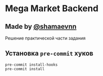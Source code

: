 # Mega Market Backend
## Made by [@shamaevnn](https://t.me/shamaevnn)
Решение практической части задания


## Установка `pre-commit` хуков
```
pre-commit install-hooks
pre-commit install
```
